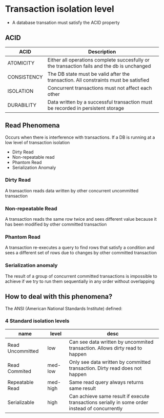 # Transaction isolation level

* A database transation must satisfy the ACID property

## ACID


| ACID        | Description                                                                                       |
|-------------|---------------------------------------------------------------------------------------------------|
| ATOMICITY   | Either all operations complete succesfully or <br/> the transaction fails and the db is unchanged |
| CONSISTENCY | The DB state must be valid after the transaction. All constraints must be satisfied               |
| ISOLATION   | Concurrent transactions must not affect each other                                                |                                                |
| DURABILITY  | Data written by a successful transaction must be recorded in persistent storage                   |                                                |


## Read Phenomena

Occurs when there is interference with transactions. If a DB is running at a low level
of transaction isolation
- Dirty Read
- Non-repeatable read
- Phantom Read
- Serialization Anomaly

### Dirty Read
A transaction reads data written by other concurrent uncommitted transaction

### Non-repeatable Read
A transaction reads the same row twice and sees different value because it has 
been modified by other committed transaction

### Phantom Read
A transaction re-executes a query to find rows that satisfy a condition 
and sees a different set of rows due to changes by other committed transaction

### Serialization anomaly
The result of a group of concurrent committed transactions is impossible to achieve
if we try to run them sequentially in any order without overlapping

## How to deal with this phenomena?

The ANSI (American National Standards Institute) defined:

### 4 Standard isolation levels
| name             | level     | desc                                                                                           |
|------------------|-----------|------------------------------------------------------------------------------------------------|
| Read Uncommitted | low       | Can see data written by uncommited transaction. Allows dirty read to happen                    |
| Read Commited    | med-low   | Only see data written by committed transaction. Dirty read does not happen                     |
| Repeatable Read  | med- high | Same read query always returns same result                                                     |
| Serializable     | high      | Can achieve same result if execute transactions serially in some order instead of concurrently |




